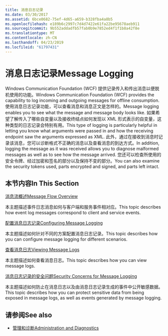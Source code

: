 ```yaml
---
title: 消息日志记录
ms.date: 03/30/2017
ms.assetid: 6bce0682-75ef-4d65-a659-b328fba4a8b5
ms.openlocfilehash: e189b6c2997c7d4d7422e61fa22be95678aeb911
ms.sourcegitcommit: 9b552addadfb57fab0b9e7852ed4f1f1b8a42f8e
ms.translationtype: MT
ms.contentlocale: zh-CN
ms.lasthandoff: 04/23/2019
ms.locfileid: "61797431"
---
```

# <a name="message-logging"></a><span data-ttu-id="9a50d-102">消息日志记录</span><span class="sxs-lookup"><span data-stu-id="9a50d-102">Message Logging</span></span>
<span data-ttu-id="9a50d-103">Windows Communication Foundation (WCF) 提供记录传入和传出消息以便脱机使用的功能。</span><span class="sxs-lookup"><span data-stu-id="9a50d-103">Windows Communication Foundation (WCF) provides the capability to log incoming and outgoing messages for offline consumption.</span></span> <span data-ttu-id="9a50d-104">使用消息日志记录功能，可以查看消息和消息正文是怎样的。</span><span class="sxs-lookup"><span data-stu-id="9a50d-104">Message logging enables you to see what the message and message body looks like.</span></span> <span data-ttu-id="9a50d-105">如果希望了解传入了哪些自变量以及接收终结点如何发现以 XML 形式表示的自变量，这种类型的日志记录会特别有用。</span><span class="sxs-lookup"><span data-stu-id="9a50d-105">This type of logging is particularly helpful in letting you know what arguments were passed in and how the receiving endpoint saw the arguments expressed as XML.</span></span> <span data-ttu-id="9a50d-106">此外，通过在接收到消息时记录该消息，您可以诊断格式不正确的消息以及查看消息的到达方式。</span><span class="sxs-lookup"><span data-stu-id="9a50d-106">In addition, logging the message as it was received allows you to diagnose malformed messages as well as to see how the message arrived.</span></span> <span data-ttu-id="9a50d-107">您还可以检查所使用的安全令牌、经过加密和签名的部分以及保持不变的部分。</span><span class="sxs-lookup"><span data-stu-id="9a50d-107">You can also examine the security tokens used, parts encrypted and signed, and parts left intact.</span></span>  
  
## <a name="in-this-section"></a><span data-ttu-id="9a50d-108">本节内容</span><span class="sxs-lookup"><span data-stu-id="9a50d-108">In This Section</span></span>  
 [<span data-ttu-id="9a50d-109">消息流概述</span><span class="sxs-lookup"><span data-stu-id="9a50d-109">Message Flow Overview</span></span>](../../../../docs/framework/wcf/diagnostics/message-flow-overview.md)  
  
 <span data-ttu-id="9a50d-110">本主题描述事件日志消息如何与客户端和服务事件相对应。</span><span class="sxs-lookup"><span data-stu-id="9a50d-110">This topic describes how event log messages correspond to client and service events.</span></span>  
  
 [<span data-ttu-id="9a50d-111">配置消息日志记录</span><span class="sxs-lookup"><span data-stu-id="9a50d-111">Configuring Message Logging</span></span>](../../../../docs/framework/wcf/diagnostics/configuring-message-logging.md)  
  
 <span data-ttu-id="9a50d-112">本主题描述如何针对不同的方案配置消息日志记录。</span><span class="sxs-lookup"><span data-stu-id="9a50d-112">This topic describes how you can configure message logging for different scenarios.</span></span>  
  
 [<span data-ttu-id="9a50d-113">查看消息日志</span><span class="sxs-lookup"><span data-stu-id="9a50d-113">Viewing Message Logs</span></span>](../../../../docs/framework/wcf/diagnostics/viewing-message-logs.md)  
  
 <span data-ttu-id="9a50d-114">本主题描述如何查看消息日志。</span><span class="sxs-lookup"><span data-stu-id="9a50d-114">This topic describes how you can view message logs.</span></span>  
  
 [<span data-ttu-id="9a50d-115">消息日志记录的安全问题</span><span class="sxs-lookup"><span data-stu-id="9a50d-115">Security Concerns for Message Logging</span></span>](../../../../docs/framework/wcf/diagnostics/security-concerns-for-message-logging.md)  
  
 <span data-ttu-id="9a50d-116">本主题描述如何防止在消息日志以及由消息日志记录生成的事件中公开敏感数据。</span><span class="sxs-lookup"><span data-stu-id="9a50d-116">This topic describes how you can protect sensitive data from being exposed in message logs, as well as events generated by message logging.</span></span>  
  
## <a name="see-also"></a><span data-ttu-id="9a50d-117">请参阅</span><span class="sxs-lookup"><span data-stu-id="9a50d-117">See also</span></span>

- [<span data-ttu-id="9a50d-118">管理和诊断</span><span class="sxs-lookup"><span data-stu-id="9a50d-118">Administration and Diagnostics</span></span>](../../../../docs/framework/wcf/diagnostics/index.md)
